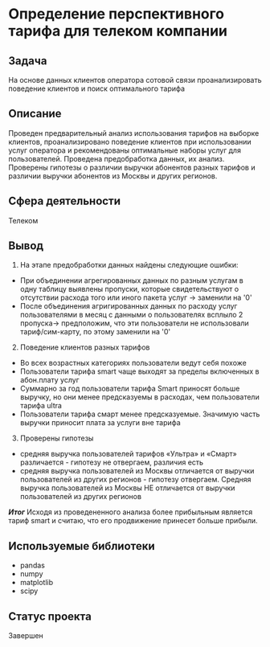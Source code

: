 # Определение перспективного тарифа для телеком компании

## Задача
На основе данных клиентов оператора сотовой связи проанализировать поведение клиентов и поиск оптимального тарифа


## Описание


Проведен предварительный анализ использования тарифов на выборке клиентов,
проанализировано поведение клиентов при использовании услуг оператора и
рекомендованы оптимальные наборы услуг для пользователей. Проведена предобработка
данных, их анализ. Проверены гипотезы о различии выручки абонентов разных тарифов и
различии выручки абонентов из Москвы и других регионов.


## Сфера деятельности
Телеком

## Вывод

1. На этапе предобработки данных найдены следующие ошибки:
- При объединении агрегированных данных по разным услугам в одну таблицу выявлены пропуски, которые свидетельствуют о отсутствии расхода того или иного пакета услуг -> заменили на '0'
- После объединения агригированных данных по расходу услуг пользователями в месяц с данными о пользователях всплыло 2 пропуска-> предположим, что эти пользователи не использовали тариф/сим-карту, по этому заменили на '0'

2. Поведение клиентов разных тарифов
- Во всех возрастных категориях пользователи ведут себя похоже
- Пользователи тарифа smart чаще выходят за пределы включенных в абон.плату услуг
- Суммарно за год пользователи тарифа Smart приносят больше выручку, но они менее предсказуемы в расходах, чем пользователи тарифа ultra
- Пользователи тарифа смарт менее предсказуемые. Значимую часть выручки приносит плата за услуги вне тарифа

3. Проверены гипотезы
- средняя выручка пользователей тарифов «Ультра» и «Смарт» различается - гипотезу не отвергаем, различия есть
- средняя выручка пользователей из Москвы отличается от выручки пользователей из других регионов - гипотезу отвергаем. Средняя выручка пользователей из Москвы НЕ отличается от выручки пользователей из других регионов

***Итог***
Исходя из проведененного анализа более прибыльным является тариф smart и считаю, что его продвижение принесет больше прибыли.

## Используемые библиотеки
- pandas
- numpy
- matplotlib
- scipy


## Статус проекта
Завершен
